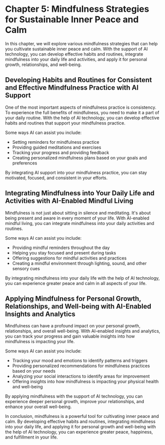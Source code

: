 Chapter 5: Mindfulness Strategies for Sustainable Inner Peace and Calm
======================================================================

In this chapter, we will explore various mindfulness strategies that can help you cultivate sustainable inner peace and calm. With the support of AI technology, you can develop effective habits and routines, integrate mindfulness into your daily life and activities, and apply it for personal growth, relationships, and well-being.

Developing Habits and Routines for Consistent and Effective Mindfulness Practice with AI Support
------------------------------------------------------------------------------------------------

One of the most important aspects of mindfulness practice is consistency. To experience the full benefits of mindfulness, you need to make it a part of your daily routine. With the help of AI technology, you can develop effective habits and routines that support your mindfulness practice.

Some ways AI can assist you include:

* Setting reminders for mindfulness practice
* Providing guided meditations and exercises
* Tracking your progress and providing feedback
* Creating personalized mindfulness plans based on your goals and preferences

By integrating AI support into your mindfulness practice, you can stay motivated, focused, and consistent in your efforts.

Integrating Mindfulness into Your Daily Life and Activities with AI-Enabled Mindful Living
------------------------------------------------------------------------------------------

Mindfulness is not just about sitting in silence and meditating. It's about being present and aware in every moment of your life. With AI-enabled mindful living, you can integrate mindfulness into your daily activities and routines.

Some ways AI can assist you include:

* Providing mindful reminders throughout the day
* Helping you stay focused and present during tasks
* Offering suggestions for mindful activities and practices
* Creating a mindful environment through lighting, sound, and other sensory cues

By integrating mindfulness into your daily life with the help of AI technology, you can experience greater peace and calm in all aspects of your life.

Applying Mindfulness for Personal Growth, Relationships, and Well-being with AI-Enabled Insights and Analytics
--------------------------------------------------------------------------------------------------------------

Mindfulness can have a profound impact on your personal growth, relationships, and overall well-being. With AI-enabled insights and analytics, you can track your progress and gain valuable insights into how mindfulness is impacting your life.

Some ways AI can assist you include:

* Tracking your mood and emotions to identify patterns and triggers
* Providing personalized recommendations for mindfulness practices based on your needs
* Analyzing your social interactions to identify areas for improvement
* Offering insights into how mindfulness is impacting your physical health and well-being

By applying mindfulness with the support of AI technology, you can experience deeper personal growth, improve your relationships, and enhance your overall well-being.

In conclusion, mindfulness is a powerful tool for cultivating inner peace and calm. By developing effective habits and routines, integrating mindfulness into your daily life, and applying it for personal growth and well-being with the help of AI technology, you can experience greater peace, happiness, and fulfillment in your life.


